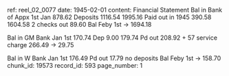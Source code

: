 ref: reel_02_0077
date: 1945-02-01
content: Financial Statement
Bal in Bank of Appx 1st Jan  878.62
Deposits  1116.54
            1995.16
Paid out in 1945  390.58
            1604.58
2 checks out 89.60
Bal Feby 1st  ->  1694.18

Bal in GM Bank Jan 1st  170.74
Dep  9.00
          179.74
Pd out 208.92 + 57 service charge 266.49
                 ->  29.75

Bal in W Bank Jan 1st  176.49
Pd out 17.79 no deposits
Bal Feby 1st  -> 158.70
chunk_id: 19573
record_id: 593
page_number: 1

